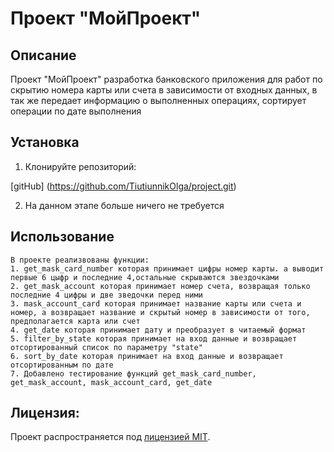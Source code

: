 # Проект "МойПроект"

## Описание

Проект "МойПроект" разработка банковского приложения для работ по скрытию номера карты или счета в зависимости от входных данных, в так же передает информацию о выполненных операциях, сортирует операции по дате выполнения

## Установка

1. Клонируйте репозиторий:

[gitHub] (https://github.com/TiutiunnikOlga/project.git)

2. На данном этапе больше ничего не требуется

## Использование
```
В проекте реализвованы функции:
1. get_mask_card_number которая принимает цифры номер карты. а выводит первые 6 цыфр и последние 4,остальные скрываются звездочками
2. get_mask_account которая принимает номер счета, возвращая только последние 4 цифры и две зведочки перед ними
3. mask_account_card которая принимает название карты или счета и номер, а возвращает название и скрытый номер в зависимости от того, предполагается карта или счет
4. get_date которая принимает дату и преобразует в читаемый формат
5. filter_by_state которая принимает на вход данные и возвращает отсортированный список по параметру "state"
6. sort_by_date которая принимает на вход данные и возвращает отсортированным по дате
7. Добавлено тестирование функций get_mask_card_number, get_mask_account, mask_account_card, get_date
```

## Лицензия:

Проект распространяется под [лицензией MIT](LICENSE).